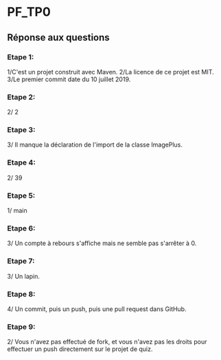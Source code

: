 # PF_TP0
## Réponse aux questions
### Etape 1:
1/C'est un projet construit avec Maven.
2/La licence de ce projet est MIT.
3/Le premier commit date du 10 juillet 2019.
### Etape 2:
2/ 2
### Etape 3:
3/ Il manque la déclaration de l'import de la classe ImagePlus.
### Etape 4:
2/ 39
### Etape 5:
1/ main
### Etape 6:
3/ Un compte à rebours s'affiche mais ne semble pas s'arrêter à 0.
### Etape 7:
3/ Un lapin.
### Etape 8:
4/ Un commit, puis un push, puis une pull request dans GitHub.
### Etape 9:
2/ Vous n'avez pas effectué de fork, et vous n'avez pas les droits pour effectuer un push directement sur le projet de quiz.
